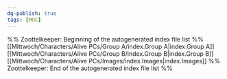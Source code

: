 ```yaml
---
dg-publish: true
tags: [MOC]
---
```

%% Zoottelkeeper: Beginning of the autogenerated index file list  %%
 [[Mittwoch/Characters/Alive PCs/Group A/index.Group A|index.Group A]]
 [[Mittwoch/Characters/Alive PCs/Group B/index.Group B|index.Group B]]
 [[Mittwoch/Characters/Alive PCs/Images/index.Images|index.Images]]
%% Zoottelkeeper: End of the autogenerated index file list  %%
